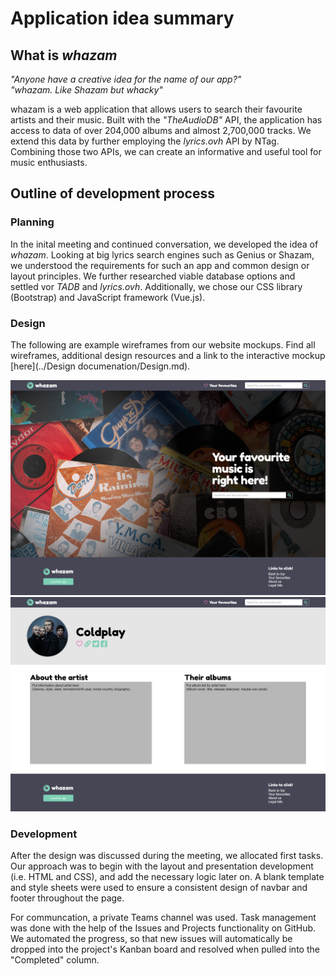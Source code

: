 # Application idea summary

## What is *whazam*

*"Anyone have a creative idea for the name of our app?"*<br />
*"whazam. Like Shazam but whacky"*

whazam is a web application that allows users to search their favourite artists and their music. Built with the _"TheAudioDB"_ API, the application has access to data of over 204,000 albums and almost 2,700,000 tracks. We extend this data by further employing the _lyrics.ovh_ API by NTag. Combining those two APIs, we can create an informative and useful tool for music enthusiasts.

## Outline of development process

### Planning

In the inital meeting and continued conversation, we developed the idea of *whazam*. Looking at big lyrics search engines such as Genius or Shazam, we understood the requirements for such an app and common design or layout principles. We further researched viable database options and settled vor *TADB* and *lyrics.ovh*. Additionally, we chose our CSS library (Bootstrap) and JavaScript framework (Vue.js).

### Design

The following are example wireframes from our website mockups. Find all wireframes, additional design resources and a link to the interactive mockup [here](../Design documenation/Design.md).

![homepage_wireframe](./assets/homepage_desktop.png)
![homepage_wireframe](./assets/artist_desktop.png)

### Development

After the design was discussed during the meeting, we allocated first tasks. Our approach was to begin with the layout and presentation development (i.e. HTML and CSS), and add the necessary logic later on. A blank template and style sheets were used to ensure a consistent design of navbar and footer throughout the page.

For communcation, a private Teams channel was used. Task management was done with the help of the Issues and Projects functionality on GitHub. We automated the progress, so that new issues will automatically be dropped into the project's Kanban board and resolved when pulled into the "Completed" column. 